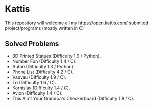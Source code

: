 # Kattis
This repository will welcome all my https://open.kattis.com/ submited project/programs (mostly written in C)
## Solved Problems

- 3D Printed Statues (Difficulty 1.9 / Python).
- Number Fun (Difficulty 1.4 / C).
- Autori (Difficulty 1.3 / Python).
- Phone List (Difficulty 4.2 / C).
- Vauvau (Difficulty 1.9 / C).
- Tri (Difficulty 1.6 / C).
- Kornislav (Difficulty 1.4 / C).
- Avion (Difficulty 1.4 / C).
- This Ain't Your Grandpa's Checkerboard (Difficulty 1.8 / C).